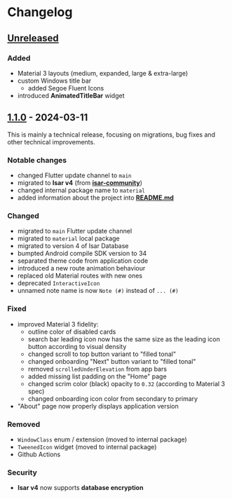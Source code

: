 # Changelog

## [Unreleased]

### Added

- Material 3 layouts (medium, expanded, large & extra-large)
- custom Windows title bar
  - added Segoe Fluent Icons
- introduced **AnimatedTitleBar** widget

## [1.1.0] - 2024-03-11

This is mainly a technical release, focusing on migrations, bug fixes and other technical improvements.

### Notable changes

- changed Flutter update channel to `main`
- migrated to **Isar v4** (from [**isar-community**](https://github.com/isar-community))
- changed internal package name to `material`
- added information about the project into [**README.md**](README.md)

### Changed

- migrated to `main` Flutter update channel
- migrated to `material` local package
- migrated to version 4 of Isar Database
- bumpted Android compile SDK version to 34
- separated theme code from application code
- introduced a new route animation behaviour
- replaced old Material routes with new ones
- deprecated `InteractiveIcon`
- unnamed note name is now `Note (#)` instead of `... (#)`
### Fixed

- improved Material 3 fidelity:
  - outline color of disabled cards
  - search bar leading icon now has the same size as the leading icon button according to visual density
  - changed scroll to top button variant to "filled tonal"
  - changed onboarding "Next" button variant to "filled tonal"
  - removed `scrolledUnderElevation` from app bars
  - added missing list padding on the "Home" page
  - changed scrim color (black) opacity to `0.32` (according to Material 3 spec)
  - changed onboarding icon color from secondary to primary
- "About" page now properly displays application version


### Removed

- `WindowClass` enum / extension (moved to internal package)
- `TweenedIcon` widget (moved to internal package)
- Github Actions

### Security

- **Isar v4** now supports **database encryption**

[unreleased]: https://github.com/Author/Repository/compare/v1.1.0...HEAD
[1.1.0]: https://github.com/deminearchiver/notes/releases/v1.1.0